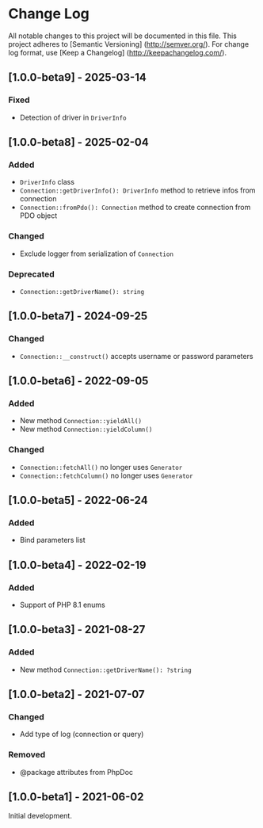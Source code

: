 # Change Log

All notable changes to this project will be documented in this file. This project adheres
to [Semantic Versioning] (http://semver.org/). For change log format,
use [Keep a Changelog] (http://keepachangelog.com/).

## [1.0.0-beta9] - 2025-03-14

### Fixed

- Detection of driver in `DriverInfo`

## [1.0.0-beta8] - 2025-02-04

### Added

- `DriverInfo` class
- `Connection::getDriverInfo(): DriverInfo` method to retrieve infos from connection
- `Connection::fromPdo(): Connection` method to create connection from PDO object

### Changed

- Exclude logger from serialization of `Connection`

### Deprecated

- `Connection::getDriverName(): string`

## [1.0.0-beta7] - 2024-09-25

### Changed

- `Connection::__construct()` accepts username or password parameters

## [1.0.0-beta6] - 2022-09-05

### Added

- New method `Connection::yieldAll()`
- New method `Connection::yieldColumn()`

### Changed

- `Connection::fetchAll()` no longer uses `Generator`
- `Connection::fetchColumn()` no longer uses `Generator`

## [1.0.0-beta5] - 2022-06-24

### Added

- Bind parameters list

## [1.0.0-beta4] - 2022-02-19

### Added

- Support of PHP 8.1 enums

## [1.0.0-beta3] - 2021-08-27

### Added

- New method `Connection::getDriverName(): ?string`

## [1.0.0-beta2] - 2021-07-07

### Changed

- Add type of log (connection or query)

### Removed

- @package attributes from PhpDoc

## [1.0.0-beta1] - 2021-06-02

Initial development.
